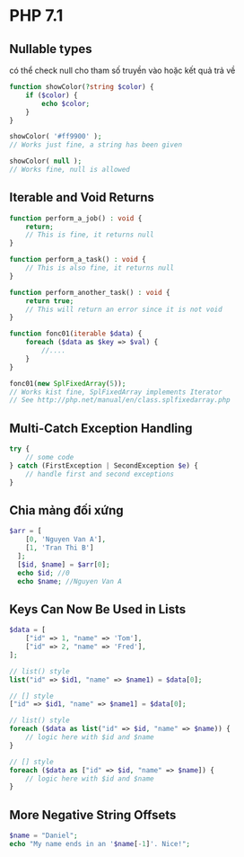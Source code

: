 # PHP 7.1

## Nullable types

có thể check null cho tham số truyền vào hoặc kết quả trả về

```php
function showColor(?string $color) {
    if ($color) {
        echo $color;
    }
}

showColor( '#ff9900' );
// Works just fine, a string has been given

showColor( null );
// Works fine, null is allowed
```

## Iterable and Void Returns

```php
function perform_a_job() : void {
    return;
    // This is fine, it returns null
}

function perform_a_task() : void {
    // This is also fine, it returns null
}

function perform_another_task() : void {
    return true;
    // This will return an error since it is not void
}
```

```php
function fonc01(iterable $data) {
    foreach ($data as $key => $val) {
        //....
    }
}

fonc01(new SplFixedArray(5));
// Works kist fine, SplFixedArray implements Iterator
// See http://php.net/manual/en/class.splfixedarray.php
```

## Multi-Catch Exception Handling

```php
try {
    // some code
} catch (FirstException | SecondException $e) {
    // handle first and second exceptions
}
```

## Chia mảng đối xứng

```php
$arr = [
    [0, 'Nguyen Van A'],
    [1, 'Tran Thi B']
  ];
  [$id, $name] = $arr[0];
  echo $id; //0
  echo $name; //Nguyen Van A
```

## Keys Can Now Be Used in Lists

```php
$data = [
    ["id" => 1, "name" => 'Tom'],
    ["id" => 2, "name" => 'Fred'],
];

// list() style
list("id" => $id1, "name" => $name1) = $data[0];

// [] style
["id" => $id1, "name" => $name1] = $data[0];

// list() style
foreach ($data as list("id" => $id, "name" => $name)) {
    // logic here with $id and $name
}

// [] style
foreach ($data as ["id" => $id, "name" => $name]) {
    // logic here with $id and $name
}
```



## More Negative String Offsets

```php
$name = "Daniel";
echo "My name ends in an '$name[-1]'. Nice!";
```
